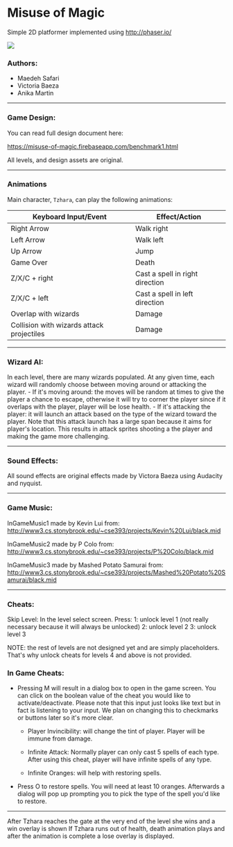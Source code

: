 # Misuse of Magic

Simple 2D platformer implemented using http://phaser.io/

![](https://media.giphy.com/media/vZY6jd5gVlnRC/giphy.gif)

### Authors:
- Maedeh Safari
- Victoria Baeza
- Anika Martin

------------------------------------------------------------
### Game Design:
You can read full design document here:

https://misuse-of-magic.firebaseapp.com/benchmark1.html
<p>
  All levels, and design assets are original.
</p>

------------------------------------------------------------

### Animations
Main character, `Tzhara`, can play the following animations:

 | Keyboard Input/Event | Effect/Action |
 | -------------- | ------------- |
 | Right Arrow | Walk right |
 | Left Arrow | Walk left |
 | Up Arrow | Jump |
 | Game Over | Death |
 | Z/X/C + right | Cast a spell in right direction |
 | Z/X/C + left | Cast a spell in left direction |
 | Overlap with wizards | Damage |
 | Collision with wizards attack projectiles | Damage |


------------------------------------------------------------

### Wizard AI:
  In each level, there are many wizards populated. At any given time, each wizard will randomly choose between moving around or attacking the player.
    - If it's moving around: the moves will be random at times to give the player a chance to
      escape, otherwise it will try to corner the player since if it overlaps with the player, player will be lose health.
    - If it's attacking the player: it will launch an attack based on the type of the wizard
      toward the player. Note that this attack launch has a large span because it aims for player's location. This results in attack sprites shooting a the player and making the game more challenging.

------------------------------------------------------------

### Sound Effects:
  All sound effects are original effects made by Victora Baeza using Audacity and nyquist.

------------------------------------------------------------

### Game Music:
  InGameMusic1 made by Kevin Lui from:
  http://www3.cs.stonybrook.edu/~cse393/projects/Kevin%20Lui/black.mid

  InGameMusic2 made by P Colo from:
  http://www3.cs.stonybrook.edu/~cse393/projects/P%20Colo/black.mid

  InGameMusic3 made by Mashed Potato Samurai from:
  http://www3.cs.stonybrook.edu/~cse393/projects/Mashed%20Potato%20Samurai/black.mid

------------------------------------------------------------

### Cheats:

Skip Level:
  In the level select screen. Press:
  1: unlock level 1 (not really necessary because it will always be unlocked)
  2: unlock level 2
  3: unlock level 3


  NOTE: the rest of levels are not designed yet and are simply placeholders. That's why unlock cheats for levels 4 and above is not provided.


### In Game Cheats:

  - Pressing M will result in a dialog box to open in the game screen. You can click on the
    boolean value of the cheat you would like to activate/deactivate. Please note that this input just looks like text but in fact is listening to your input. We plan on changing this to checkmarks or buttons later so it's more clear.

    -  Player Invincibility: will change the tint of player. Player will be immune from damage.

    - Infinite Attack: Normally player can only cast 5 spells of each type. After using this
    cheat, player will have infinite spells of any type.

    - Infinite Oranges: will help with restoring spells.

  - Press O to restore spells. You will need at least 10 oranges.
    Afterwards a dialog will pop up prompting you to pick the type of the spell you'd like to restore.
------------------------------------------------------------


After Tzhara reaches the gate at the very end of the level she wins and a win overlay is shown
If Tzhara runs out of health, death animation plays and after the animation is complete a lose overlay is displayed.
